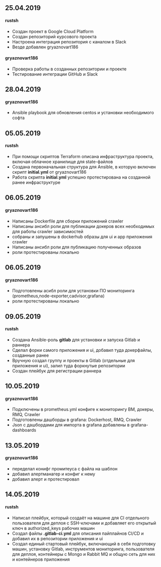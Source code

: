 ## 25.04.2019
#### rustsh
* Создан проект в Google Cloud Platform
* Создан репозиторий курсового проекта
* Настроена интеграция репозитория с каналом в Slack
* Везде добавлен gryaznovart186
#### gryaznovart186
* Проверка работы в созданных репозитории и проекте
* Тестирование интеграции GitHub и Slack
## 28.04.2019
#### gryaznovart186
* Ansible playbook для обновления centos и установки необходимого софта
## 05.05.2019
#### rustsh
* При помощи скриптов Terraform описана инфраструктура проекта, включая облачное хранилище для state-файлов
* Создана первоначальная структура для Ansible, в которую включен скрипт **initial.yml** от gryaznovart186
* Работа скрипта **initial.yml** успешно протестирована на созданной ранее инфраструктуре
## 06.05.2019
#### gryaznovart186
* Написаны Dockerfile для сборки приложений crawler
* Написаны ансибл роли для публикации докеров всех необходимых для работы crawler зависимостей
* собраны и запушены в dockerhub образы для ui и app приложения crawler
* Написаны ансибл роли для публикацию полученных образов
* роли протестированы локально
## 06.05.2019
#### gryaznovart186
* Подготовлены асибл роли для установки ПО мониторинга (prometheus,node-exporter,cadvisor,grafana)
* роли протестированы локально
## 09.05.2019
#### rustsh
* Создана Ansible-роль **gitlab** для установки и запуска Gitlab и раннера
* Сделал форки самого приложения и ui, добавил туда докерфайлы, созданные ранее
* Вручную создал группу и проекты в Gitlab (отдельные для приложения и ui), залил туда форкнутые репозитории
* Создан плейбук для регистрации раннера
## 10.05.2019
#### gryaznovart186
* Подключены в prometheus.yml конфиге к мониторингу ВМ, докеры, RMQ, Crawler
* Подготовлены дашборды в grafana: Dockerhost, RMQ, Crawler
* Json c дашбордами для импорта в grafana добавлены в grafana-dashboards
## 13.05.2019
#### gryaznovart186
* переделал конифг промитеуса с файла на шаблон
* добавил алертманагер и конфиг к нему
* добавил алерт и протестировал
## 14.05.2019
#### rustsh
* Написал плейбук, который создаёт на машине для CI отдельного пользователя для деплоя с SSH-ключами и добавляет его открытый ключ в authorized_keys рабочих машин
* Создал файлы **.gitlab-ci.yml** для описания пайплайнов CI/CD и добавил их в репозитории приложения и ui
* Создал единый стартовый плейбук, включающий в себя подготовку машин, установку Gitlab, инструментов мониторинга, пользователя для деплоя, контейнеры с Mongo и Rabbit MQ и общую сеть для них и контейнеров приложения

